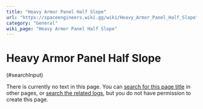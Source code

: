 ```yaml
---
title: "Heavy Armor Panel Half Slope"
url: "https://spaceengineers.wiki.gg/wiki/Heavy_Armor_Panel_Half_Slope"
category: "General"
wiki_page: "Heavy Armor Panel Half Slope"
---
```


# Heavy Armor Panel Half Slope

(#searchInput)

There is currently no text in this page. You can [search for this page title](https://spaceengineers.wiki.gg/wiki/Special:Search/Heavy_Armor_Panel_Half_Slope "Special:Search/Heavy Armor Panel Half Slope") in other pages, or [search the related logs](https://spaceengineers.wiki.gg/wiki/Special:Log?page=Heavy_Armor_Panel_Half_Slope), but you do not have permission to create this page.